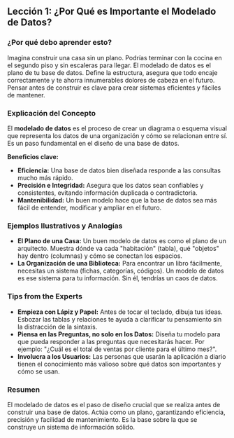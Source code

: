 ## Lección 1: ¿Por Qué es Importante el Modelado de Datos?

### ¿Por qué debo aprender esto?
Imagina construir una casa sin un plano. Podrías terminar con la cocina en el segundo piso y sin escaleras para llegar. El modelado de datos es el plano de tu base de datos. Define la estructura, asegura que todo encaje correctamente y te ahorra innumerables dolores de cabeza en el futuro. Pensar antes de construir es clave para crear sistemas eficientes y fáciles de mantener.

### Explicación del Concepto
El **modelado de datos** es el proceso de crear un diagrama o esquema visual que representa los datos de una organización y cómo se relacionan entre sí. Es un paso fundamental en el diseño de una base de datos.

**Beneficios clave:**
*   **Eficiencia:** Una base de datos bien diseñada responde a las consultas mucho más rápido.
*   **Precisión e Integridad:** Asegura que los datos sean confiables y consistentes, evitando información duplicada o contradictoria.
*   **Mantenibilidad:** Un buen modelo hace que la base de datos sea más fácil de entender, modificar y ampliar en el futuro.

### Ejemplos Ilustrativos y Analogías
*   **El Plano de una Casa:** Un buen modelo de datos es como el plano de un arquitecto. Muestra dónde va cada "habitación" (tabla), qué "objetos" hay dentro (columnas) y cómo se conectan los espacios.
*   **La Organización de una Biblioteca:** Para encontrar un libro fácilmente, necesitas un sistema (fichas, categorías, códigos). Un modelo de datos es ese sistema para tu información. Sin él, tendrías un caos de datos.

### Tips from the Experts
*   **Empieza con Lápiz y Papel:** Antes de tocar el teclado, dibuja tus ideas. Esbozar las tablas y relaciones te ayuda a clarificar tu pensamiento sin la distracción de la sintaxis.
*   **Piensa en las Preguntas, no solo en los Datos:** Diseña tu modelo para que pueda responder a las preguntas que necesitarás hacer. Por ejemplo: "¿Cuál es el total de ventas por cliente para el último mes?".
*   **Involucra a los Usuarios:** Las personas que usarán la aplicación a diario tienen el conocimiento más valioso sobre qué datos son importantes y cómo se usan.

### Resumen
El modelado de datos es el paso de diseño crucial que se realiza antes de construir una base de datos. Actúa como un plano, garantizando eficiencia, precisión y facilidad de mantenimiento. Es la base sobre la que se construye un sistema de información sólido.
